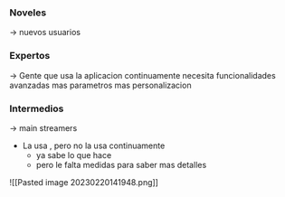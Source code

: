 ### Noveles
-> nuevos usuarios 

### Expertos
-> Gente que usa la aplicacion continuamente 
	necesita funcionalidades avanzadas 
	mas parametros 
	mas personalizacion 

### Intermedios 
->  main streamers 
- La usa , pero no la usa continuamente 
	- ya sabe lo que hace 
	- pero le falta medidas para saber mas detalles 

![[Pasted image 20230220141948.png]]